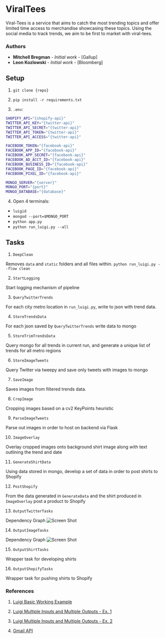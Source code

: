 # ViralTees

Viral-Tees is a service that aims to catch the most trending topics and offer limited time access to merchandise showcasing these topics. Using the social media to track trends, we aim to be first to market with viral-tees.

### Authors

* **Mitchell Bregman** - *Initial work* - [Gallup]
* **Leon Kozlowski** - *Initial work* - [Bloomberg]

## Setup

1) `git clone {repo}`

2) `pip install -r requirements.txt`

3) `.env`:

```bash
SHOPIFY_API="{shopify-api}"
TWITTER_API_KEY="{twitter-api}"
TWITTER_API_SECRET="{twitter-api}"
TWITTER_API_TOKEN="{twitter-api}"
TWITTER_API_ACCESS="{twitter-api}"

FACEBOOK_TOKEN="{facebook-api}"
FACEBOOK_APP_ID="{facebook-api}"
FACEBOOK_APP_SECRET="{facebook-api}"
FACEBOOK_AD_ACCT_ID="{facebook-api}"
FACEBOOK_BUSINESS_ID="{facebook-api}"
FACEBOOK_PAGE_ID="{facebook-api}"
FACEBOOK_PIXEL_ID="{facebook-api}"

MONGO_SERVER="{server}"
MONGO_PORT="{port}"
MONGO_DATABASE="{database}"
```

4) Open 4 terminals:
- `luigid`
- `mongod --port=$MONGO_PORT`
- `python app.py`
- `python run_luigi.py --all`

## Tasks

1) `DeepClean`

Removes `data` and `static` folders and all files within.
`python run_luigi.py --flow clean`

2) `StartLogging`

Start logging mechanism of pipeline

3) `QueryTwitterTrends`

For each city metro location in `run_luigi.py`, write to json with trend data.

4) `StoreTrendsData`

For each json saved by `QueryTwitterTrends` write data to mongo

5) `StoreTrimTrendsData`

Query mongo for all trends in current run, and generate a unique list of trends for all metro regions

6) `StoreImageTweets`

Query Twitter via tweepy and save only tweets with images to mongo

7) `SaveImage`

Saves images from filtered trends data.

8) `CropImage`

Cropping images based on a cv2 KeyPoints heuristic

9) `ParseImageTweets`

Parse out images in order to host on backend via Flask

10) `ImageOverlay`

Overlay cropped images onto background shirt image along with text outlining the trend and date

11) `GenerateShirtData`

Using data stored in mongo, develop a set of data in order to post shirts to Shopify

12) `PostShopify`

From the data generated in `GenerateData` and the shirt produced in `ImageOverlay` post a product to Shopify

13) `OutputTwitterTasks`

Dependency Graph
![Screen Shot](https://imgur.com/Ps8DuNJ.png)

14) `OutputImageTasks`

Dependency Graph
![Screen Shot](https://imgur.com/J9cwsnk.png)

15) `OutputShirtTasks`

Wrapper task for developing shirts

16) `OutputShopifyTasks`

Wrapper task for pushing shirts to Shopify



### References

1) [Luigi Basic Working Example](https://marcobonzanini.com/2015/10/24/building-data-pipelines-with-python-and-luigi/)

2) [Luigi Multiple Inputs and Multiple Outputs - Ex. 1](https://bionics.it/posts/luigi-tutorial)

3) [Luigi Multiple Inputs and Multiple Outputs - Ex. 2](http://rjbaxley.com/posts/2016/03/13/parallel_jobs_in_luigi.html)

4) [Gmail API](https://developers.google.com/gmail/api/guides/sending)
